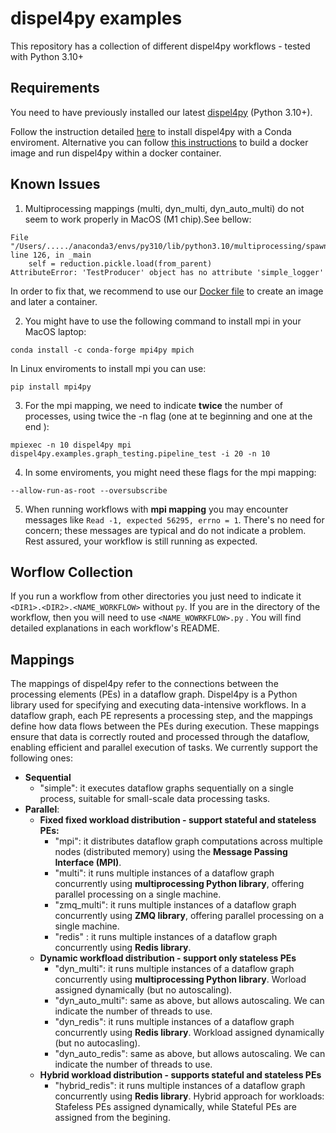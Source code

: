 # dispel4py examples

This repository has a collection of different dispel4py workflows - tested with Python 3.10+

## Requirements

You need to have previously installed our latest [dispel4py](https://github.com/StreamingFlow/d4py/tree/main) (Python 3.10+).

Follow the instruction detailed [here](https://github.com/StreamingFlow/d4py/tree/main#installation) to install dispel4py with a Conda enviroment. Alternative you can follow [this instructions](https://github.com/StreamingFlow/d4py/tree/main#docker) to build a docker image and run dispel4py within a docker container.

## Known Issues

1. Multiprocessing mappings (multi, dyn_multi, dyn_auto_multi) do not seem to work properly in MacOS (M1 chip).See bellow:


```
File "/Users/...../anaconda3/envs/py310/lib/python3.10/multiprocessing/spawn.py", line 126, in _main
    self = reduction.pickle.load(from_parent)
AttributeError: 'TestProducer' object has no attribute 'simple_logger'
```

In order to fix that, we recommend to use our [Docker file](https://github.com/StreamingFlow/d4py#docker) to create an image and later a container.

2. You might have to use the following command to install mpi in your MacOS laptop:
```
conda install -c conda-forge mpi4py mpich
```
   In Linux enviroments to install mpi you can use:
```
pip install mpi4py
```

3. For the mpi mapping, we need to indicate **twice** the number of processes, using twice the -n flag (one at te beginning and one at the end ):

```
mpiexec -n 10 dispel4py mpi dispel4py.examples.graph_testing.pipeline_test -i 20 -n 10
```

4. In some enviroments, you might need these flags for the mpi mapping:

```
--allow-run-as-root --oversubscribe
```

5. When running workflows with **mpi mapping**  you may encounter messages like `Read -1, expected 56295, errno = 1`. There's no need for concern; these messages are typical and do not indicate a problem. Rest assured, your workflow is still running as expected.


## Worflow Collection


If you run a workflow from other directories you just need to indicate it `<DIR1>.<DIR2>.<NAME_WORKFLOW>` without `py`.  If you are in the directory of the workflow, then you will need to use `<NAME_WOWRKFLOW>.py` . You will find detailed explanations in each workflow's README. 


## Mappings

The mappings of dispel4py refer to the connections between the processing elements (PEs) in a dataflow graph. Dispel4py is a Python library used for specifying and executing data-intensive workflows. In a dataflow graph, each PE represents a processing step, and the mappings define how data flows between the PEs during execution. These mappings ensure that data is correctly routed and processed through the dataflow, enabling efficient and parallel execution of tasks. We currently support the following ones:

- **Sequential**
  - "simple": it executes dataflow graphs sequentially on a single process, suitable for small-scale data processing tasks. 
- **Parallel**:  
  -  **Fixed fixed workload distribution - support stateful and stateless PEs:**
        - "mpi": it distributes dataflow graph computations across multiple nodes (distributed memory) using the **Message Passing Interface (MPI)**. 
        - "multi": it runs multiple instances of a dataflow graph concurrently using **multiprocessing Python library**, offering parallel processing on a single machine. 
        - "zmq_multi": it runs multiple instances of a dataflow graph concurrently using **ZMQ library**, offering parallel processing on a single machine.
        - "redis" : it runs multiple instances of a dataflow graph concurrently using **Redis library**. 
  - **Dynamic workfload distribution -  support only stateless PEs** 
    - "dyn_multi": it runs multiple instances of a dataflow graph concurrently using **multiprocessing Python library**. Worload assigned dynamically (but no autoscaling). 
    - "dyn_auto_multi": same as above, but allows autoscaling. We can indicate the number of threads to use.
    - "dyn_redis": it runs multiple instances of a dataflow graph concurrently using **Redis library**. Workload assigned dynamically (but no autocasling). 
    - "dyn_auto_redis": same as above, but allows autoscaling. We can indicate the number of threads to use.
  - **Hybrid workload distribution - supports stateful and stateless PEs**
    - "hybrid_redis": it runs multiple instances of a dataflow graph concurrently using **Redis library**. Hybrid approach for workloads: Stafeless PEs assigned dynamically, while Stateful PEs are assigned from the begining.



